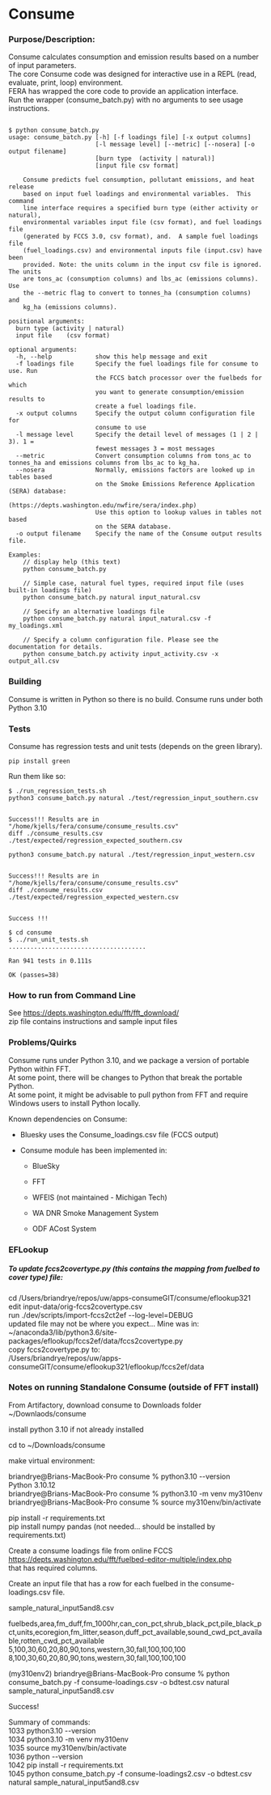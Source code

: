 # Consume

### Purpose/Description:
Consume calculates consumption and emission results based on a number of input parameters.  
The core Consume code was designed for interactive use in a REPL (read, evaluate, print, loop) environment.  
FERA has wrapped the core code to provide an application interface.  
Run the wrapper (consume_batch.py) with no arguments to see usage instructions.

```

$ python consume_batch.py 
usage: consume_batch.py [-h] [-f loadings file] [-x output columns]
                        [-l message level] [--metric] [--nosera] [-o output filename]
                        [burn type	(activity | natural)]
                        [input file	csv format]

    Consume predicts fuel consumption, pollutant emissions, and heat release
    based on input fuel loadings and environmental variables.  This command
    line interface requires a specified burn type (either activity or natural),
    environmental variables input file (csv format), and fuel loadings file
    (generated by FCCS 3.0, csv format), and.  A sample fuel loadings file
    (fuel_loadings.csv) and environmental inputs file (input.csv) have been
    provided. Note: the units column in the input csv file is ignored. The units 
    are tons_ac (consumption columns) and lbs_ac (emissions columns). Use 
    the --metric flag to convert to tonnes_ha (consumption columns) and 
    kg_ha (emissions columns).

positional arguments:
  burn type	(activity | natural)
  input file	(csv format)

optional arguments:
  -h, --help            show this help message and exit
  -f loadings file      Specify the fuel loadings file for consume to use. Run
                        the FCCS batch processor over the fuelbeds for which
                        you want to generate consumption/emission results to
                        create a fuel loadings file.
  -x output columns     Specify the output column configuration file for
                        consume to use
  -l message level      Specify the detail level of messages (1 | 2 | 3). 1 =
                        fewest messages 3 = most messages
  --metric              Convert consumption columns from tons_ac to tonnes_ha and emissions columns from lbs_ac to kg_ha.
  --nosera              Normally, emissions factors are looked up in tables based
                        on the Smoke Emissions Reference Application (SERA) database: 
                        (https://depts.washington.edu/nwfire/sera/index.php) 
                        Use this option to lookup values in tables not based 
                        on the SERA database.
  -o output filename    Specify the name of the Consume output results file.

Examples:
    // display help (this text)
    python consume_batch.py

    // Simple case, natural fuel types, required input file (uses built-in loadings file)
    python consume_batch.py natural input_natural.csv

    // Specify an alternative loadings file
    python consume_batch.py natural input_natural.csv -f my_loadings.xml

    // Specify a column configuration file. Please see the documentation for details.
    python consume_batch.py activity input_activity.csv -x output_all.csv

```

### Building
Consume is written in Python so there is no build. Consume runs under both Python 3.10

### Tests
Consume has regression tests and unit tests (depends on the green library). 
```
pip install green
```

Run them like so:

```
$ ./run_regression_tests.sh 
python3 consume_batch.py natural ./test/regression_input_southern.csv 


Success!!! Results are in "/home/kjells/fera/consume/consume_results.csv"
diff ./consume_results.csv ./test/expected/regression_expected_southern.csv 

python3 consume_batch.py natural ./test/regression_input_western.csv 


Success!!! Results are in "/home/kjells/fera/consume/consume_results.csv"
diff ./consume_results.csv ./test/expected/regression_expected_western.csv 


Success !!!

```

```
$ cd consume
$ ../run_unit_tests.sh 
......................................

Ran 941 tests in 0.111s

OK (passes=38)

```
### How to run from Command Line
See https://depts.washington.edu/fft/fft_download/  
zip file contains instructions and sample input files


### Problems/Quirks
Consume runs under Python 3.10, and we package a version of portable Python within FFT.  
At some point, there will be changes to Python that break the portable Python.  
At some point, it might be advisable to pull python from FFT and require Windows users to install Python locally.

Known dependencies on Consume:

* Bluesky uses the Consume_loadings.csv file (FCCS output)

* Consume module has been implemented in:

    - BlueSky

    - FFT

    - WFEIS (not maintained - Michigan Tech)

    - WA DNR Smoke Management System

    - ODF ACost System 


### EFLookup

##### To update fccs2covertype.py (this contains the mapping from fuelbed to cover type) file: 

cd /Users/briandrye/repos/uw/apps-consumeGIT/consume/eflookup321  
edit  input-data/orig-fccs2covertype.csv  
run ./dev/scripts/import-fccs2ct2ef --log-level=DEBUG  
updated file may not be where you expect... Mine was in:  
~/anaconda3/lib/python3.6/site-packages/eflookup/fccs2ef/data/fccs2covertype.py  
copy fccs2covertype.py to:  
/Users/briandrye/repos/uw/apps-consumeGIT/consume/eflookup321/eflookup/fccs2ef/data  


### Notes on running Standalone Consume (outside of FFT install)

From Artifactory, download consume to Downloads folder  
~/Downlaods/consume  

install python 3.10 if not already installed

cd to ~/Downloads/consume  

make virtual environment:  

briandrye@Brians-MacBook-Pro consume % python3.10 --version  
Python 3.10.12  
briandrye@Brians-MacBook-Pro consume % python3.10 -m venv my310env  
briandrye@Brians-MacBook-Pro consume % source my310env/bin/activate  

pip install -r requirements.txt  
pip install numpy pandas (not needed... should be installed by requirements.txt)

Create a consume loadings file from online FCCS  
https://depts.washington.edu/fft/fuelbed-editor-multiple/index.php  
that has required columns. 

Create an input file that has a row for each fuelbed in the consume-loadings.csv file. 

sample_natural_input5and8.csv

fuelbeds,area,fm_duff,fm_1000hr,can_con_pct,shrub_black_pct,pile_black_pct,units,ecoregion,fm_litter,season,duff_pct_available,sound_cwd_pct_available,rotten_cwd_pct_available  
5,100,30,60,20,80,90,tons,western,30,fall,100,100,100  
8,100,30,60,20,80,90,tons,western,30,fall,100,100,100  

(my310env2) briandrye@Brians-MacBook-Pro consume % python consume_batch.py -f consume-loadings.csv -o bdtest.csv natural sample_natural_input5and8.csv

Success!  

Summary of commands:  
1033  python3.10 --version  
 1034  python3.10 -m venv my310env  
 1035  source my310env/bin/activate  
 1036  python --version  
 1042  pip install -r requirements.txt  
 1045  python consume_batch.py -f consume-loadings2.csv -o bdtest.csv natural sample_natural_input5and8.csv  

